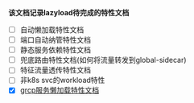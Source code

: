 **该文档记录lazyload待完成的特性文档**

- [ ] 自动懒加载特性文档
- [ ] 端口自动纳管特性文档
- [ ] 静态服务依赖特性文档
- [ ] 兜底路由特性文档(如何将流量转发到global-sidecar)
- [ ] 特征流量透传特性文档
- [ ] 非k8s svc的workload特性
- [X] [grcp服务懒加载特性文档](./grpc懒加载.md)